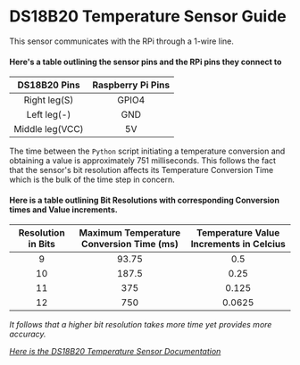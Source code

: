 # DS18B20 Temperature Sensor Guide

This sensor communicates with the RPi through a 1-wire line.

#### Here's a table outlining the sensor pins and the RPi pins they connect to
|   DS18B20 Pins  | Raspberry Pi Pins |
|:---------------:|:-----------------:|
|   Right leg(S)  |       GPIO4       |
|   Left leg(-)   |        GND        |
| Middle leg(VCC) |         5V        |


The time between the `Python` script initiating a temperature conversion and obtaining a value is approximately 751 milliseconds. 
This follows the fact that the sensor's bit resolution affects its Temperature Conversion Time which is the bulk of the time step in concern.

#### Here is a table outlining Bit Resolutions with corresponding Conversion times and Value increments.
| Resolution in Bits | Maximum Temperature Conversion Time (ms) | Temperature Value Increments in Celcius |
|:------------------:|:----------------------------------------:|:---------------------------------------:|
|          9         |                   93.75                  |                   0.5                   |
|         10         |                   187.5                  |                   0.25                  |
|         11         |                    375                   |                  0.125                  |
|         12         |                    750                   |                  0.0625                 |

*It follows that a higher bit resolution takes more time yet provides more accuracy.*


*[Here is the DS18B20 Temperature Sensor Documentation](https://datasheets.maximintegrated.com/en/ds/DS18B20.pdf)*
